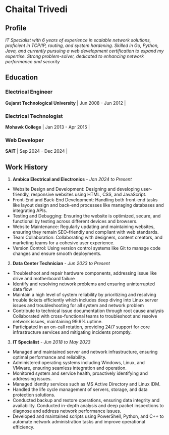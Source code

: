 # Chaital Trivedi

## Profile

_IT Specialist with 6 years of experience in scalable network solutions, proficient in TCP/IP, routing, and system hardening. Skilled in Go, Python, Java, and currently pursuing a web development certification to expand my expertise. Strong problem-solver, dedicated to enhancing network performance and security_

## Education

### Electrical Engineer

**Gujarat Technological University**
| Jun 2008 - Jun 2012 |

### Electrical Technologist

**Mohawk College**
| Jan 2013 - Apr 2015 |

### Web Developer

**SAIT**
| Sep 2024 - Dec 2024 |

## Work History

1. **Ambica Electrical and Electronics** - _Jan 2024 to Present_

- Website Design and Development: Designing and developing user-friendly, responsive websites using HTML, CSS, and JavaScript.
- Front-End and Back-End Development: Handling both front-end tasks like layout design and back-end processes like managing databases and integrating APIs.
- Testing and Debugging: Ensuring the website is optimized, secure, and functional by testing across different devices and browsers.
- Website Maintenance: Regularly updating and maintaining websites, ensuring they remain SEO-friendly and compliant with web standards.
- Team Collaboration: Collaborating with designers, content creators, and marketing teams for a cohesive user experience.
- Version Control: Using version control systems like Git to manage code changes and ensure smooth deployments.

2. **Data Center Technician** - _Jun 2023 to Present_

- Troubleshoot and repair hardware components, addressing issue like drive and motherboard failure
- Identify and resolving network problems and ensuring uninterrupted data flow
- Maintain a high level of system reliability by prioritizing and resolving trouble tickets efficiently which includes deep diving into Linux server issues and troubleshooting for all system and network problem
- Contribute to technical issue documentation through root cause analysis Collaborated with cross-functional teams to troubleshoot and resolve network issues, maintaining 99.9% uptime.
- Participated in an on-call rotation, providing 24/7 support for core infrastructure services and mitigating incidents promptly.

3. **IT Specialist** - _Jun 2018 to May 2023_

- Managed and maintained server and network infrastructure, ensuring optimal performance and reliability.
- Administered operating systems including Windows, Linux, and VMware, ensuring seamless integration and operation.
- Monitored system and service health, proactively identifying and addressing issues.
- Managed identity services such as MS Active Directory and Linux IDM.
- Handled the life cycle management of servers, storage, and data protection solutions.
- Conducted backup and restore operations, ensuring data integrity and availability. Conducted in-depth analysis and deep packet inspections to diagnose and address network performance issues.
- Developed and maintained scripts using PowerShell, Python, and C++ to automate network administration tasks and improve operational efficiency.
